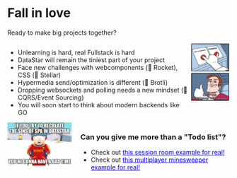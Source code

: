 # Fall in love
Ready to make big projects together?

<div style="display: flex; justify-content: space-between; align-items: start; margin-bottom:0;">
  <div style="width: 82%;">
    <ul>
        <li>Unlearning is hard, real Fullstack is hard</li>
        <li>DataStar will remain the tiniest part of your project</li>
        <li>Face new challenges with webcomponents (👀 Rocket), CSS (👀 Stellar)</li>
        <li>Hypermedia send/optimization is different (👀 Brotli)</li>
        <li>Dropping websockets and polling needs a new mindset (👀 CQRS/Event Sourcing)</li>
        <li>You will soon start to think about modern backends like GO</li>
    </ul>
  </div>
  <img src="../assets/webcomponents.png" alt="WebComponents" style="display: block; width: 18%; margin-left: auto;" />
</div>

<div style="display: flex; justify-content: space-between; align-items: start; margin-bottom:0;">
    <div style="width: 30%; margin-right: 20px;">
       <img src="../assets/badtime.png" alt="Reimplementing" style=" display: block; " />
    </div>
    <div style="width: 70%;">
       <h3> Can you give me more than a "Todo list"?</h3>
       <ul>
       <li>Check out <a style="color: blue;" href="https://clair-obscur-datastar.onrender.com/" target="_blank">this session room example for real!</a></li>
        <li>Check out <a style="color: blue;" href="https://clair-obscur-datastar.onrender.com/" target="_blank">this multiplayer minesweeper example for real!</a></li>
       </ul>
    </div>
</div>